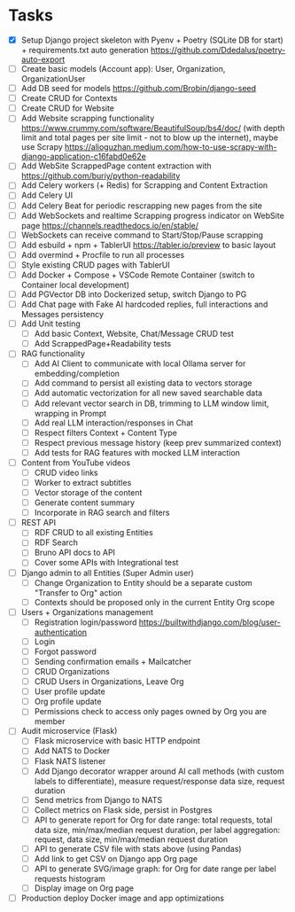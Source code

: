 # Tasks

- [x] Setup Django project skeleton with Pyenv + Poetry (SQLite DB for start) + requirements.txt auto generation <https://github.com/Ddedalus/poetry-auto-export>
- [ ] Create basic models (Account app): User, Organization, OrganizationUser
- [ ] Add DB seed for models <https://github.com/Brobin/django-seed>
- [ ] Create CRUD for Contexts
- [ ] Create CRUD for Website
- [ ] Add Website scrapping functionality <https://www.crummy.com/software/BeautifulSoup/bs4/doc/>  (with depth limit and total pages per site limit - not to blow up the internet), maybe use Scrapy <https://alioguzhan.medium.com/how-to-use-scrapy-with-django-application-c16fabd0e62e>
- [ ] Add WebSite ScrappedPage content extraction with <https://github.com/buriy/python-readability>
- [ ] Add Celery workers (+ Redis) for Scrapping and Content Extraction
- [ ] Add Celery UI
- [ ] Add Celery Beat for periodic rescrapping new pages from the site
- [ ] Add WebSockets and realtime Scrapping progress indicator on WebSite page <https://channels.readthedocs.io/en/stable/>
- [ ] WebSockets can receive command to Start/Stop/Pause scrapping
- [ ] Add esbuild + npm + TablerUI <https://tabler.io/preview> to basic layout
- [ ] Add overmind + Procfile to run all processes
- [ ] Style existing CRUD pages with TablerUI
- [ ] Add Docker + Compose + VSCode Remote Container (switch to Container local development)
- [ ] Add PGVector DB into Dockerized setup, switch Django to PG
- [ ] Add Chat page with Fake AI hardcoded replies, full interactions and Messages persistency
- [ ] Add Unit testing
 	- [ ] Add basic Context, Website, Chat/Message CRUD test
 	- [ ] Add ScrappedPage+Readability tests
- [ ] RAG functionality
 	- [ ] Add AI Client to communicate with local Ollama server for embedding/completion
 	- [ ] Add command to persist all existing data to vectors storage
 	- [ ] Add automatic vectorization for all new saved searchable data
 	- [ ] Add relevant vector search in DB, trimming to LLM window limit, wrapping in Prompt
 	- [ ] Add real LLM interaction/responses in Chat
 	- [ ] Respect filters Context + Content Type
 	- [ ] Respect previous message history (keep prev summarized context)
 	- [ ] Add tests for RAG features with mocked LLM interaction
- [ ] Content from YouTube videos
  - [ ] CRUD video links
  - [ ] Worker to extract subtitles
  - [ ] Vector storage of the content
  - [ ] Generate content summary
  - [ ] Incorporate in RAG search and filters
- [ ] REST API
  - [ ] RDF CRUD to all existing Entities
  - [ ] RDF Search
  - [ ] Bruno API docs to API
  - [ ] Cover some APIs with Integrational test
- [ ] Django admin to all Entities (Super Admin user)
  - [ ] Change Organization to Entity should be a separate custom "Transfer to Org" action
  - [ ] Contexts should be proposed only in the current Entity Org scope
- [ ] Users + Organizations management
  - [ ] Registration login/password <https://builtwithdjango.com/blog/user-authentication>
  - [ ] Login
  - [ ] Forgot password
  - [ ] Sending confirmation emails + Mailcatcher
  - [ ] CRUD Organizations
  - [ ] CRUD Users in Organizations, Leave Org
  - [ ] User profile update
  - [ ] Org profile update
  - [ ] Permissions check to access only pages owned by Org you are member
- [ ] Audit microservice (Flask)
  - [ ] Flask microservice with basic HTTP endpoint
  - [ ] Add NATS to Docker
  - [ ] Flask NATS listener
  - [ ] Add Django decorator wrapper around AI call methods (with custom labels to differentiate), measure request/response data size, request duration
  - [ ] Send metrics from Django to NATS
  - [ ] Collect metrics on Flask side, persist in Postgres
  - [ ] API to generate report for Org for date range: total requests, total data size, min/max/median request duration, per label aggregation: request, data size, min/max/median request duration
  - [ ] API to generate CSV file with stats above (using Pandas)
  - [ ] Add link to get CSV on Django app Org page
  - [ ] API to generate SVG/image graph:  for Org for date range per label requests histogram
  - [ ] Display image on Org page
- [ ] Production deploy Docker image and app optimizations
